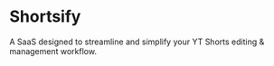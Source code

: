 # Shortsify
A SaaS designed to streamline and simplify your YT Shorts editing &amp; management workflow.
